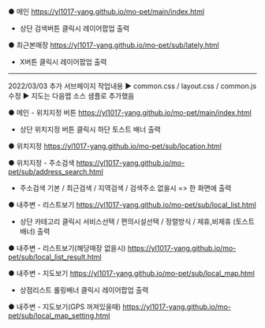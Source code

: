 ● 메인
https://yl1017-yang.github.io/mo-pet/main/index.html
- 상단 검색버튼 클릭시 레이어팝업 출력

● 최근본매장
https://yl1017-yang.github.io/mo-pet/sub/lately.html
- X버튼 클릭시 레이어팝업 출력

--------------------------------------------------------------------------------
2022/03/03 추가 서브페이지 작업내용 
▶ common.css / layout.css / common.js 수정
▶ 지도는 다음맵 소스 샘플로 추가했음

● 메인 - 위치지정 버튼
https://yl1017-yang.github.io/mo-pet/main/index.html
- 상단 위치지정 버튼 클릭시 하단 토스트 배너 출력

● 위치지정
https://yl1017-yang.github.io/mo-pet/sub/location.html

● 위치지정 - 주소검색
https://yl1017-yang.github.io/mo-pet/sub/address_search.html
- 주소검색 기본 / 최근검색 / 지역검색 / 검색주소 없을시 => 한 화면에 출력

● 내주변 - 리스트보기
https://yl1017-yang.github.io/mo-pet/sub/local_list.html
- 상단 카테고리 클릭시 서비스선택 / 편의시설선택 / 정렬방식 / 제휴,비제휴 (토스트배너) 출력

● 내주변 - 리스트보기(해당매장 없을시)
https://yl1017-yang.github.io/mo-pet/sub/local_list_result.html

● 내주변 - 지도보기
https://yl1017-yang.github.io/mo-pet/sub/local_map.html
- 상점리스트 롤링배너 클릭시 레이어팝업 출력

● 내주변 - 지도보기(GPS 꺼져있을때)
https://yl1017-yang.github.io/mo-pet/sub/local_map_setting.html
